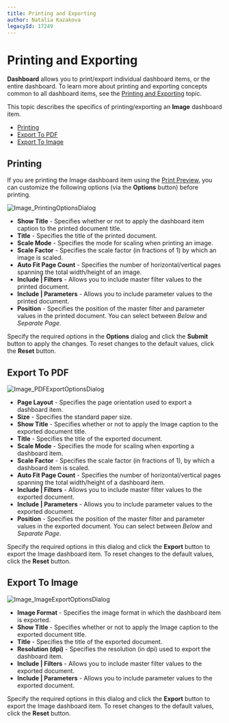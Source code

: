 ```yaml
---
title: Printing and Exporting
author: Natalia Kazakova
legacyId: 17249
---
```

# Printing and Exporting
**Dashboard** allows you to print/export individual dashboard items, or the entire dashboard. To learn more about printing and exporting concepts common to all dashboard items, see the [Printing and Exporting](../../printing-and-exporting.md)
 topic.

This topic describes the specifics of printing/exporting an **Image** dashboard item.
* [Printing](#printing)
* [Export To PDF](#export-to-pdf)
* [Export To Image](#export-to-image)

## <a name="printing"/>Printing
If you are printing the Image dashboard item using the [Print Preview](../../../dashboard-designer/ui-elements/print-preview.md), you can customize the following options (via the **Options** button) before printing.

![Image_PrintingOptionsDialog](../../../../images/img22940.png)
* **Show Title** - Specifies whether or not to apply the dashboard item caption to the printed document title.
* **Title** - Specifies the title of the printed document.
* **Scale Mode** - Specifies the mode for scaling when printing an image.
* **Scale Factor** - Specifies the scale factor (in fractions of 1) by which an image is scaled.
* **Auto Fit Page Count** - Specifies the number of horizontal/vertical pages spanning the total width/height of an image.
* **Include | Filters** - Allows you to include master filter values to the printed document.
* **Include | Parameters** - Allows you to include parameter values to the printed document.
* **Position** - Specifies the position of the master filter and parameter values in the printed document. You can select between _Below_ and _Separate Page_.

Specify the required options in the **Options** dialog and click the **Submit** button to apply the changes. To reset changes to the default values, click the **Reset** button.

## <a name="export-to-pdf"/>Export To PDF
![Image_PDFExportOptionsDialog](../../../../images/img22941.png)
* **Page Layout** - Specifies the page orientation used to export a dashboard item.
* **Size** - Specifies the standard paper size.
* **Show Title** - Specifies whether or not to apply the Image caption to the exported document title.
* **Title** - Specifies the title of the exported document.
* **Scale Mode** - Specifies the mode for scaling when exporting a dashboard item.
* **Scale Factor** - Specifies the scale factor (in fractions of 1), by which a dashboard item is scaled.
* **Auto Fit Page Count** - Specifies the number of horizontal/vertical pages spanning the total width/height of a dashboard item.
* **Include | Filters** - Allows you to include master filter values to the exported document.
* **Include | Parameters** - Allows you to include parameter values to the exported document.
* **Position** - Specifies the position of the master filter and parameter values in the exported document. You can select between _Below_ and _Separate Page_.

Specify the required options in this dialog and click the **Export** button to export the Image dashboard item. To reset changes to the default values, click the **Reset** button.

## <a name="export-to-image"/>Export To Image
![Image_ImageExportOptionsDialog](../../../../images/img22942.png)
* **Image Format** - Specifies the image format in which the dashboard item is exported.
* **Show Title** - Specifies whether or not to apply the Image caption to the exported document title.
* **Title** - Specifies the title of the exported document.
* **Resolution (dpi)** - Specifies the resolution (in dpi) used to export the dashboard item.
* **Include | Filters** - Allows you to include master filter values to the exported document.
* **Include | Parameters** - Allows you to include parameter values to the exported document.

Specify the required options in this dialog and click the **Export** button to export the Image dashboard item. To reset changes to the default values, click the **Reset** button.